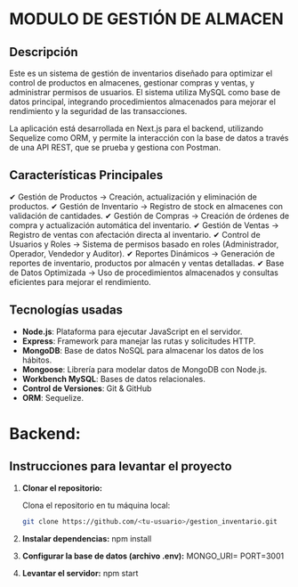 # MODULO DE GESTIÓN DE ALMACEN

## Descripción

Este es un sistema de gestión de inventarios diseñado para optimizar el control de productos en almacenes, gestionar compras y ventas, y administrar permisos de usuarios. El sistema utiliza MySQL como base de datos principal, integrando procedimientos almacenados para mejorar el rendimiento y la seguridad de las transacciones.

La aplicación está desarrollada en Next.js para el backend, utilizando Sequelize como ORM, y permite la interacción con la base de datos a través de una API REST, que se prueba y gestiona con Postman.

## Características Principales

✔ Gestión de Productos → Creación, actualización y eliminación de productos.
✔ Gestión de Inventario → Registro de stock en almacenes con validación de cantidades.
✔ Gestión de Compras → Creación de órdenes de compra y actualización automática del inventario.
✔ Gestión de Ventas → Registro de ventas con afectación directa al inventario.
✔ Control de Usuarios y Roles → Sistema de permisos basado en roles (Administrador, Operador, Vendedor y Auditor).
✔ Reportes Dinámicos → Generación de reportes de inventario, productos por almacén y ventas detalladas.
✔ Base de Datos Optimizada → Uso de procedimientos almacenados y consultas eficientes para mejorar el rendimiento.

## Tecnologías usadas

- **Node.js**: Plataforma para ejecutar JavaScript en el servidor.
- **Express**: Framework para manejar las rutas y solicitudes HTTP.
- **MongoDB**: Base de datos NoSQL para almacenar los datos de los hábitos.
- **Mongoose**: Librería para modelar datos de MongoDB con Node.js.
- **Workbench MySQL**: Bases de datos relacionales.
- **Control de Versiones**: Git & GitHub
- **ORM**: Sequelize.



# Backend:
## Instrucciones para levantar el proyecto

1. **Clonar el repositorio:**

   Clona el repositorio en tu máquina local:

   ```bash
   git clone https://github.com/<tu-usuario>/gestion_inventario.git

2. **Instalar dependencias:**
npm install

3. **Configurar la base de datos (archivo .env):**
MONGO_URI=  <uri de MongodB>
PORT=3001

4. **Levantar el servidor:**
npm start




